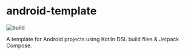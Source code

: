 # android-template

![build](https://github.com/drinkthestars/android-template/actions/workflows/android.yml/badge.svg)


A template for Android projects using Kotlin DSL build files & Jetpack Compose.
